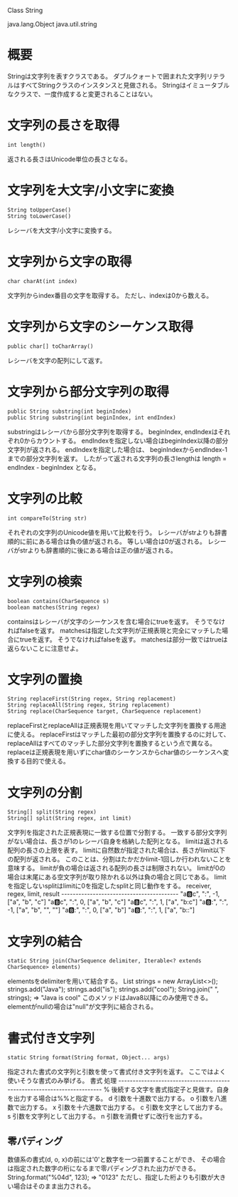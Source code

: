 Class String

java.lang.Object
  java.util.string

# 概要
Stringは文字列を表すクラスである。
ダブルクォートで囲まれた文字列リテラルはすべてStringクラスのインスタンスと見做される。
Stringはイミュータブルなクラスで、一度作成すると変更されることはない。

# 文字列の長さを取得
    int length()
返される長さはUnicode単位の長さとなる。

# 文字列を大文字/小文字に変換
    String toUpperCase()
    String toLowerCase()
レシーバを大文字/小文字に変換する。

# 文字列から文字の取得
    char charAt(int index)
文字列からindex番目の文字を取得する。
ただし、indexは0から数える。

# 文字列から文字のシーケンス取得
    public char[] toCharArray()
レシーバを文字の配列にして返す。

# 文字列から部分文字列の取得
    public String substring(int beginIndex)
    public String substring(int beginIndex, int endIndex)
substringはレシーバから部分文字列を取得する。
beginIndex, endIndexはそれぞれ0からカウントする。
endIndexを指定しない場合はbeginIndex以降の部分文字列が返される。
endIndexを指定した場合は、
beginIndexからendIndex-1までの部分文字列を返す。
したがって返される文字列の長さlengthは
length = endIndex - beginIndex
となる。

# 文字列の比較
    int compareTo(String str)
それぞれの文字列のUnicode値を用いて比較を行う。
レシーバがstrよりも辞書順的に前にある場合は負の値が返される。
等しい場合は0が返される。
レシーバがstrよりも辞書順的に後にある場合は正の値が返される。

# 文字列の検索
    boolean contains(CharSequence s)
    boolean matches(String regex)
containsはレシーバが文字のシーケンスを含む場合にtrueを返す。
そうでなければfalseを返す。
matchesは指定した文字列が正規表現と完全にマッチした場合にtrueを返す。
そうでなければfalseを返す。
matchesは部分一致ではtrueは返らないことに注意せよ。

# 文字列の置換
    String replaceFirst(String regex, String replacement)
    String replaceAll(String regex, String replacement)
    String replace(CharSequence target, CharSequence replacement)
replaceFirstとreplaceAllは正規表現を用いてマッチした文字列を置換する用途に使える。
replaceFirstはマッチした最初の部分文字列を置換するのに対して、
replaceAllはすべてのマッチした部分文字列を置換するという点で異なる。
replaceは正規表現を用いずにchar値のシーケンスからchar値のシーケンスへ変換する目的で使える。

# 文字列の分割
    String[] split(String regex)
    String[] split(String regex, int limit)
文字列を指定された正規表現に一致する位置で分割する。
一致する部分文字列がない場合は、長さが1のレシーバ自身を格納した配列となる。
limitは返される配列の長さの上限を表す。
limitに自然数が指定された場合は、長さがlimit以下の配列が返される。
このことは、分割はたかだかlimit-1回しか行われないことを意味する。
limitが負の場合は返される配列の長さは制限されない。
limitが0の場合は末尾にある空文字列が取り除かれる以外は負の場合と同じである。
limitを指定しないsplitはlimitに0を指定したsplitと同じ動作をする。
    receiver, regex, limit, result
    -----------------------------------------
    "a:b:c",  ":",   -1,   ["a", "b", "c"]
    "a:b:c",  ":",    0,   ["a", "b", "c"]
    "a:b:c",  ":",    1,   ["a", "b:c"]
    "a:b::",  ":",   -1,   ["a", "b", "", ""]
    "a:b::",  ":",    0,   ["a", "b"]
    "a:b::",  ":",    1,   ["a", "b::"]

# 文字列の結合
    static String join(CharSequence delimiter, Iterable<? extends CharSequence> elements)
elementsをdelimiterを用いて結合する。
    List<String> strings = new ArrayList<>();
    strings.add("Java");
    strings.add("is");
    strings.add("cool");
    String.join(" ", strings);
    => "Java is cool"
このメソッドはJava8以降にのみ使用できる。
elementがnullの場合は"null"が文字列に結合される。

# 書式付き文字列
    static String format(String format, Object... args)
指定された書式の文字列と引数を使って書式付き文字列を返す。
ここではよく使いそうな書式のみ挙げる。
    書式  処理
    ------------------------------------------------------------------------
    %     後続する文字を書式指定子と見做す。自身を出力する場合は%%と指定する。
    d     引数を十進数で出力する。
    o     引数を八進数で出力する。
    x     引数を十六進数で出力する。
    c     引数を文字として出力する。
    s     引数を文字列として出力する。
    n     引数を消費せずに改行を出力する。
## 零パディング
数値系の書式(d, o, x)の前には'0'と数字を一つ前置することができ、
その場合は指定された数字の桁になるまで零パディングされた出力ができる。
    String.format("%04d", 123);
    => "0123"
ただし、指定した桁よりも引数が大きい場合はそのまま出力される。
